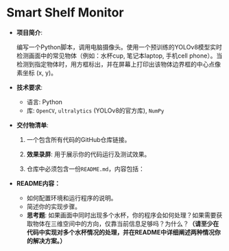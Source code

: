 # Smart Shelf Monitor

- **项目简介**:

  编写一个Python脚本，调用电脑摄像头。使用一个预训练的YOLOv8模型实时检测画面中的常见物体（例如：水杯cup, 笔记本laptop, 手机cell phone）。当检测到指定物体时，用方框标出，并在屏幕上打印出该物体边界框的中心点像素坐标 (x, y)。

- **技术要求**:

    - 语言: Python
    - 库: `OpenCV`, `ultralytics` (YOLOv8的官方库), `NumPy`

- **交付物清单**:

  1. 一个包含所有代码的GitHub仓库链接。
  
  2. **效果录屏**: 用于展示你的代码运行及测试效果。
  
  3. 仓库中必须包含一份`README.md`，内容包括：
  
- **README内容：**
  
     - 如何配置环境和运行程序的说明。
     - 简述你的实现步骤。
     - **思考题**: 如果画面中同时出现多个水杯，你的程序会如何处理？如果需要获取物体在三维空间中的方向，仅靠当前信息足够吗？为什么？**（请至少在代码中实现对多个水杯情况的处理，并在README中详细阐述两种情况你的解决方案。）**